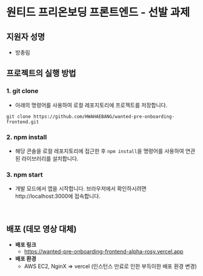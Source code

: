 # 원티드 프리온보딩 프론트엔드 - 선발 과제

## 지원자 성명

- 방충림
  <br/>

## 프로젝트의 실행 방법

### 1. git clone

- 아래의 명령어를 사용하여 로컬 레포지토리에 프로젝트를 저장합니다.

```
git clone https://github.com/HWAHAEBANG/wanted-pre-onboarding-frontend.git
```

### 2. npm install

- 해당 콘솔을 로컬 레포지토리에 접근한 후 `npm install`을 명령어를 사용하여 연관된 라이브러리를 설치합니다.

### 3. npm start

- 개발 모드에서 앱을 시작합니다. 브라우저에서 확인하시려면 http://localhost:3000에 접속합니다.

<br/>

## 배포 (데모 영상 대체)

- <b>배포 링크</b>
  - https://wanted-pre-onboarding-frontend-alpha-rosy.vercel.app
- <b>배포 환경</b>
  - AWS EC2, NginX => vercel (인스턴스 만료로 인한 부득이한 배포 환경 변경)
